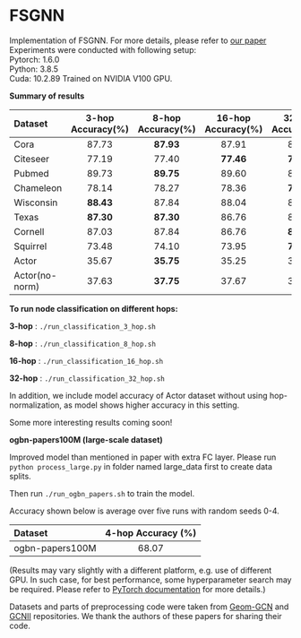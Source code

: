 # FSGNN
Implementation of FSGNN. For more details, please refer to [our paper](https://arxiv.org/abs/2105.07634)
Experiments were conducted with following setup:  
Pytorch: 1.6.0  
Python: 3.8.5  
Cuda: 10.2.89
Trained on NVIDIA V100 GPU.

**Summary of results**

| **Dataset** | **3-hop Accuracy(%)** | **8-hop Accuracy(%)** | **16-hop Accuracy(%)** | **32-hop Accuracy(%)** |
| :-------------- | :---------------------: | :---------------------: | :--------------------: | :--------------------: |
| Cora            | 87\.73                  |       **87\.93**        | 87\.91                 | 87\.83                 |
| Citeseer        | 77\.19                  | 77\.40                  | **77\.46**             | **77\.46**             |
| Pubmed          | 89\.73                  |       **89\.75**        | 89\.60                 | 89\.63                 |
| Chameleon       | 78\.14                  | 78\.27                  | 78\.36                 | **78\.53**             |
| Wisconsin       |       **88\.43**        | 87\.84                  | 88\.04                 | 88\.24                 |
| Texas           |       **87\.30**   |       **87\.30**        | 86\.76                 | 86\.76                 |
| Cornell         | 87\.03                  | 87\.84                  | 86\.76                 | **88\.11**             |
| Squirrel        | 73\.48                  | 74\.10                  | 73\.95                 | **74\.15**             |
| Actor           | 35\.67                  |       **35\.75**        | 35\.25                 | 35\.22                 |
| Actor(no-norm)  | 37\.63                  | **37\.75**              | 37\.67                 | 37\.62                 |

**To run node classification on different hops:**

**3-hop** : ```./run_classification_3_hop.sh```

**8-hop** : ```./run_classification_8_hop.sh```

**16-hop** : ```./run_classification_16_hop.sh```

**32-hop** : ```./run_classification_32_hop.sh```


In addition, we include model accuracy of Actor dataset without using hop-normalization, as model shows higher accuracy in this setting.

Some more interesting results coming soon!


**ogbn-papers100M (large-scale dataset)**

Improved model than mentioned in paper with extra FC layer.
Please run ```python process_large.py``` in folder named large_data first to create data splits. 

Then run ```./run_ogbn_papers.sh``` to train the model.

Accuracy shown below is average over five runs with random seeds 0-4.

| **Dataset**     | **4-hop Accuracy (%)** |
| :-------------- | :---------------------: |
| ogbn-papers100M | 68\.07                 |



(Results may vary slightly with a different platform, e.g. use of different GPU. In such case, for best performance, some hyperparameter search may be required. Please refer to [PyTorch documentation](https://pytorch.org/docs/stable/notes/randomness.html) for more details.)

Datasets and parts of preprocessing code were taken from [Geom-GCN](https://github.com/graphdml-uiuc-jlu/geom-gcn) and [GCNII](https://github.com/chennnM/GCNII) repositories. We thank the authors of these papers for sharing their code.


